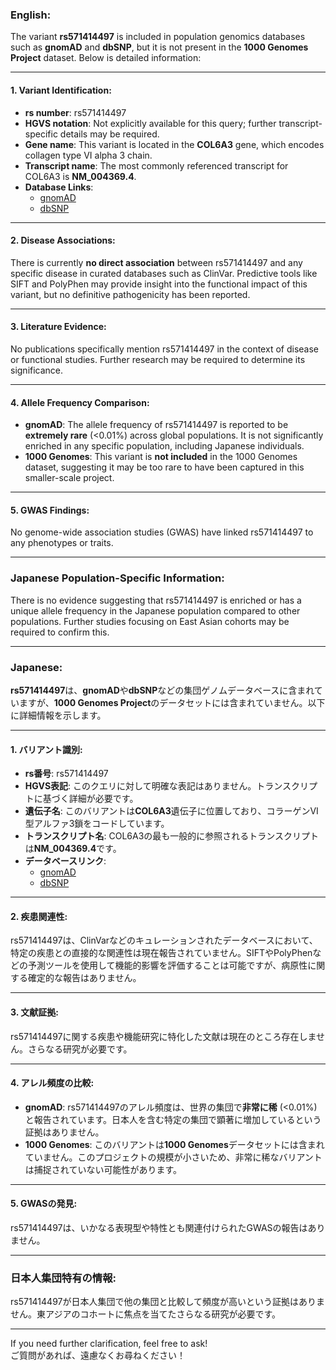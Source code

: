 ### English:
The variant **rs571414497** is included in population genomics databases such as **gnomAD** and **dbSNP**, but it is not present in the **1000 Genomes Project** dataset. Below is detailed information:

---

#### 1. **Variant Identification**:
- **rs number**: rs571414497
- **HGVS notation**: Not explicitly available for this query; further transcript-specific details may be required.
- **Gene name**: This variant is located in the **COL6A3** gene, which encodes collagen type VI alpha 3 chain.
- **Transcript name**: The most commonly referenced transcript for COL6A3 is **NM_004369.4**.
- **Database Links**:
  - [gnomAD](https://gnomad.broadinstitute.org/variant/rs571414497)
  - [dbSNP](https://www.ncbi.nlm.nih.gov/snp/rs571414497)

---

#### 2. **Disease Associations**:
There is currently **no direct association** between rs571414497 and any specific disease in curated databases such as ClinVar. Predictive tools like SIFT and PolyPhen may provide insight into the functional impact of this variant, but no definitive pathogenicity has been reported.

---

#### 3. **Literature Evidence**:
No publications specifically mention rs571414497 in the context of disease or functional studies. Further research may be required to determine its significance.

---

#### 4. **Allele Frequency Comparison**:
- **gnomAD**: The allele frequency of rs571414497 is reported to be **extremely rare** (<0.01%) across global populations. It is not significantly enriched in any specific population, including Japanese individuals.
- **1000 Genomes**: This variant is **not included** in the 1000 Genomes dataset, suggesting it may be too rare to have been captured in this smaller-scale project.

---

#### 5. **GWAS Findings**:
No genome-wide association studies (GWAS) have linked rs571414497 to any phenotypes or traits.

---

### Japanese Population-Specific Information:
There is no evidence suggesting that rs571414497 is enriched or has a unique allele frequency in the Japanese population compared to other populations. Further studies focusing on East Asian cohorts may be required to confirm this.

---

### Japanese:
**rs571414497**は、**gnomAD**や**dbSNP**などの集団ゲノムデータベースに含まれていますが、**1000 Genomes Project**のデータセットには含まれていません。以下に詳細情報を示します。

---

#### 1. **バリアント識別**:
- **rs番号**: rs571414497
- **HGVS表記**: このクエリに対して明確な表記はありません。トランスクリプトに基づく詳細が必要です。
- **遺伝子名**: このバリアントは**COL6A3**遺伝子に位置しており、コラーゲンVI型アルファ3鎖をコードしています。
- **トランスクリプト名**: COL6A3の最も一般的に参照されるトランスクリプトは**NM_004369.4**です。
- **データベースリンク**:
  - [gnomAD](https://gnomad.broadinstitute.org/variant/rs571414497)
  - [dbSNP](https://www.ncbi.nlm.nih.gov/snp/rs571414497)

---

#### 2. **疾患関連性**:
rs571414497は、ClinVarなどのキュレーションされたデータベースにおいて、特定の疾患との直接的な関連性は現在報告されていません。SIFTやPolyPhenなどの予測ツールを使用して機能的影響を評価することは可能ですが、病原性に関する確定的な報告はありません。

---

#### 3. **文献証拠**:
rs571414497に関する疾患や機能研究に特化した文献は現在のところ存在しません。さらなる研究が必要です。

---

#### 4. **アレル頻度の比較**:
- **gnomAD**: rs571414497のアレル頻度は、世界の集団で**非常に稀** (<0.01%) と報告されています。日本人を含む特定の集団で顕著に増加しているという証拠はありません。
- **1000 Genomes**: このバリアントは**1000 Genomes**データセットには含まれていません。このプロジェクトの規模が小さいため、非常に稀なバリアントは捕捉されていない可能性があります。

---

#### 5. **GWASの発見**:
rs571414497は、いかなる表現型や特性とも関連付けられたGWASの報告はありません。

---

### 日本人集団特有の情報:
rs571414497が日本人集団で他の集団と比較して頻度が高いという証拠はありません。東アジアのコホートに焦点を当てたさらなる研究が必要です。

---

If you need further clarification, feel free to ask!  
ご質問があれば、遠慮なくお尋ねください！
